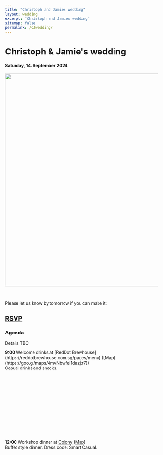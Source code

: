 ```yaml
---
title: "Christoph and Jamies wedding"
layout: wedding
excerpt: "Christoph and Jamies wedding"
sitemap: false
permalink: /CJwedding/
---
```


# Christoph & Jamie's wedding
#### Saturday, 14. September 2024


<p style="margin-bottom:1cm;">
<img style="text-align: center;margin:0 10px 10px 0" src="{{ site.url }}{{ site.baseurl }}/images/savethedate.png"  width="700"> 
<br />
</p>



Please let us know by tomorrow if you can make it: 
## [RSVP](https://forms.gle/NpjWY5iNtojtxxXS8)

### Agenda
Details TBC

<p style="margin-bottom:6cm;">
<b>9:00</b> Welcome drinks at [RedDot Brewhouse](https://reddotbrewhouse.com.sg/pages/menu) ([Map](https://goo.gl/maps/4mvNbwfei1dazjtr7)) <br />
Casual drinks and snacks. <br />


<b>12:00</b> Workshop dinner at [Colony](https://www.ritzcarlton.com/en/hotels/singapore/dining/colony/menu) ([Map](https://goo.gl/maps/gsbyhV6APN4kfWZu9)) <br />
Buffet style dinner. Dress code: Smart Casual.

</p>





